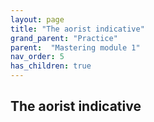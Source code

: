 ```yaml
---
layout: page
title: "The aorist indicative"
grand_parent: "Practice"
parent:  "Mastering module 1"
nav_order: 5
has_children: true
---
```


## The aorist indicative



